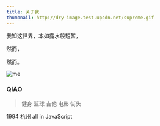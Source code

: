 ```yaml
---
title: 关于我
thumbnail: http://dry-image.test.upcdn.net/supreme.gif
---
```


我知这世界，本如露水般短暂，

然而，

然而。

![me](http://dry-image.test.upcdn.net/me.jpg)

### QIAO

>健身 篮球 吉他 电影 街头

1994
杭州
all in JavaScript
